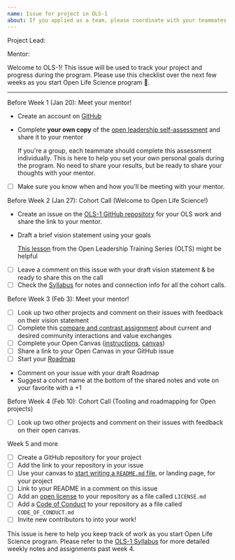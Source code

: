 ```yaml
---
name: Issue for project in OLS-1
about: If you applied as a team, please coordinate with your teammates and have one person create this issue.
---
```


<!---
  Create one issue for each project in OLS-1. If you applied as a team, please
  coordinate with your teammates and have one person create this issue.

  Instructions:

  1. Add your project title in the Title field above ^
  2. Add your GitHub username (and your teammates) below --->
Project Lead:

<!---
  3. Add your mentor's GitHub username below --->
Mentor:
<!---
  4. Keep everything below and click 'Submit new issue'  --->

Welcome to OLS-1! This issue will be used to track your project and progress during the program. Please use this checklist over the next few weeks as you start Open Life Science program :tada:.

***

Before Week 1 (Jan 20): Meet your mentor!
- Create an account on [GitHub](https://github.com)
- Complete **your own copy** of the [open leadership self-assessment](https://docs.google.com/document/d/1oQgdfj4lPnypAyb9_Ba0Zt7E8J5L6qMvuKwu0wgQsjs/edit?usp=sharing) and share it to your mentor
  
  If you're a group, each teammate should complete this assessment individually. This is here to help you set your own personal goals during the program. No need to share your results, but be ready to share your thoughts with your mentor.

- [ ] Make sure you know when and how you'll be meeting with your mentor.

Before Week 2 (Jan 27): Cohort Call (Welcome to Open Life Science!)
- Create an issue on the [OLS-1 GitHub repository](https://github.com/open-life-science/ols-1/issues/new) for your OLS work and share the link to your mentor.
- Draft a brief vision statement using your goals

  [This lesson](https://mozilla.github.io/open-leadership-training-series/articles/introduction-to-open-leadership/stating-your-project-vision/) from the Open Leadership Training Series (OLTS) might be helpful

- [ ] Leave a comment on this issue with your draft vision statement & be ready to share this on the call
- [ ] Check the [Syllabus](https://openlifesci.org/ols-1) for notes and connection info for all the cohort calls.

Before Week 3 (Feb 3): Meet your mentor!
- [ ] Look up two other projects and comment on their issues with feedback on their vision statement
- [ ] Complete this [compare and contrast assignment](https://docs.google.com/document/d/1ukvqDRIYfvCapVMdE5hWP-0MkLNJ9T65X43O7F336Ac/edit?usp=sharing) about current and desired community interactions and value exchanges
- [ ] Complete your Open Canvas ([instructions](https://mozilla.github.io/open-leadership-training-series/articles/opening-your-project/develop-an-open-project-strategy-with-open-canvas/), [canvas](https://docs.google.com/presentation/d/1MeJo0TyuMg_waLk1J4q9y1aAqKNMuRBlnmxEChSz-cQ/edit?usp=sharing))
- [ ] Share a link to your Open Canvas in your GitHub issue
- [ ] Start your [Roadmap](https://mozilla.github.io/open-leadership-training-series/articles/opening-your-project/start-your-project-roadmap/)
- Comment on your issue with your draft Roadmap
- Suggest a cohort name at the bottom of the shared notes and vote on your favorite with a +1

Before Week 4 (Feb 10): Cohort Call (Tooling and roadmapping for Open projects)
- [ ] Look up two other projects and comment on their issues with feedback on their open canvas.

Week 5 and more
- [ ] Create a GitHub repository for your project
- [ ] Add the link to your repository in your issue
- [ ] Use your canvas to [start writing a `README.md` file](https://mozilla.github.io/open-leadership-training-series/articles/opening-your-project/write-a-great-project-readme/), or landing page, for your project
- [ ] Link to your README in a comment on this issue
- [ ] Add an [open license](https://mozilla.github.io/open-leadership-training-series/articles/get-your-project-online/sharing-your-work-in-the-open/) to your repository as a file called `LICENSE.md`
- [ ] Add a [Code of Conduct](https://mozilla.github.io/open-leadership-training-series/articles/building-communities-of-contributors/write-a-code-of-conduct/) to your repository as a file called `CODE_OF_CONDUCT.md`
- [ ] Invite new contributors to into your work!

This issue is here to help you keep track of work as you start Open Life Science program. Please refer to the [OLS-1 Syllabus](https://openlifesci.org/ols-1) for more detailed weekly notes and assignments past week 4.
